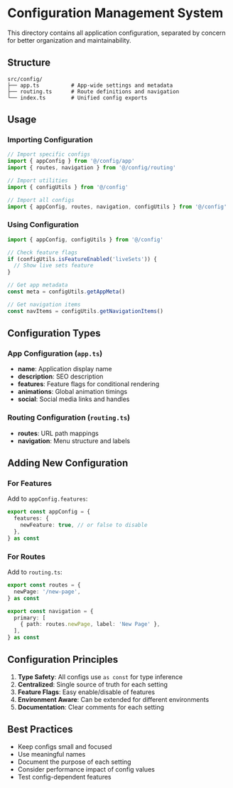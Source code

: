 # Configuration Management System

This directory contains all application configuration, separated by concern for better organization and maintainability.

## Structure

```
src/config/
├── app.ts          # App-wide settings and metadata
├── routing.ts      # Route definitions and navigation
└── index.ts        # Unified config exports
```

## Usage

### Importing Configuration

```typescript
// Import specific configs
import { appConfig } from '@/config/app'
import { routes, navigation } from '@/config/routing'

// Import utilities
import { configUtils } from '@/config'

// Import all configs
import { appConfig, routes, navigation, configUtils } from '@/config'
```

### Using Configuration

```typescript
import { appConfig, configUtils } from '@/config'

// Check feature flags
if (configUtils.isFeatureEnabled('liveSets')) {
  // Show live sets feature
}

// Get app metadata
const meta = configUtils.getAppMeta()

// Get navigation items
const navItems = configUtils.getNavigationItems()
```

## Configuration Types

### App Configuration (`app.ts`)

- **name**: Application display name
- **description**: SEO description
- **features**: Feature flags for conditional rendering
- **animations**: Global animation timings
- **social**: Social media links and handles

### Routing Configuration (`routing.ts`)

- **routes**: URL path mappings
- **navigation**: Menu structure and labels

## Adding New Configuration

### For Features

Add to `appConfig.features`:

```typescript
export const appConfig = {
  features: {
    newFeature: true, // or false to disable
  },
} as const
```

### For Routes

Add to `routing.ts`:

```typescript
export const routes = {
  newPage: '/new-page',
} as const

export const navigation = {
  primary: [
    { path: routes.newPage, label: 'New Page' },
  ],
} as const
```

## Configuration Principles

1. **Type Safety**: All configs use `as const` for type inference
2. **Centralized**: Single source of truth for each setting
3. **Feature Flags**: Easy enable/disable of features
4. **Environment Aware**: Can be extended for different environments
5. **Documentation**: Clear comments for each setting

## Best Practices

- Keep configs small and focused
- Use meaningful names
- Document the purpose of each setting
- Consider performance impact of config values
- Test config-dependent features

